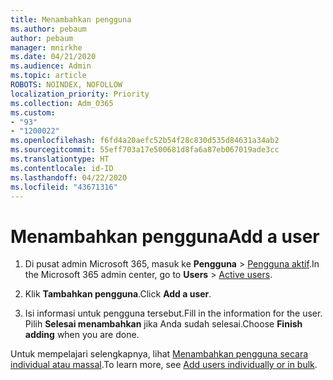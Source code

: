 ```yaml
---
title: Menambahkan pengguna
ms.author: pebaum
author: pebaum
manager: mnirkhe
ms.date: 04/21/2020
ms.audience: Admin
ms.topic: article
ROBOTS: NOINDEX, NOFOLLOW
localization_priority: Priority
ms.collection: Adm_O365
ms.custom:
- "93"
- "1200022"
ms.openlocfilehash: f6fd4a20aefc52b54f28c830d535d84631a34ab2
ms.sourcegitcommit: 55eff703a17e500681d8fa6a87eb067019ade3cc
ms.translationtype: HT
ms.contentlocale: id-ID
ms.lasthandoff: 04/22/2020
ms.locfileid: "43671316"
---
```

# <a name="add-a-user"></a><span data-ttu-id="1e2b2-102">Menambahkan pengguna</span><span class="sxs-lookup"><span data-stu-id="1e2b2-102">Add a user</span></span>

1. <span data-ttu-id="1e2b2-103">Di pusat admin Microsoft 365, masuk ke **Pengguna** > [Pengguna aktif](https://admin.microsoft.com/Adminportal/Home?source=applauncher#/users).</span><span class="sxs-lookup"><span data-stu-id="1e2b2-103">In the Microsoft 365 admin center, go to **Users** > [Active users](https://admin.microsoft.com/Adminportal/Home?source=applauncher#/users).</span></span>

2. <span data-ttu-id="1e2b2-104">Klik **Tambahkan pengguna**.</span><span class="sxs-lookup"><span data-stu-id="1e2b2-104">Click **Add a user**.</span></span>

3. <span data-ttu-id="1e2b2-105">Isi informasi untuk pengguna tersebut.</span><span class="sxs-lookup"><span data-stu-id="1e2b2-105">Fill in the information for the user.</span></span> <span data-ttu-id="1e2b2-106">Pilih **Selesai menambahkan** jika Anda sudah selesai.</span><span class="sxs-lookup"><span data-stu-id="1e2b2-106">Choose **Finish adding** when you are done.</span></span>

<span data-ttu-id="1e2b2-107">Untuk mempelajari selengkapnya, lihat [ Menambahkan pengguna secara individual atau massal](https://docs.microsoft.com/office365/admin/add-users/add-users).</span><span class="sxs-lookup"><span data-stu-id="1e2b2-107">To learn more, see [Add users individually or in bulk](https://docs.microsoft.com/office365/admin/add-users/add-users).</span></span>
